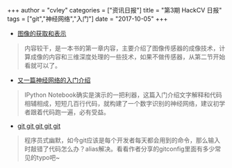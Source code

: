 +++
author = "cvley"
categories = ["资讯日报"]
title = "第3期 HackCV 日报"
tags = ["git","神经网络","入门"]
date = "2017-10-05"
+++

- [图像的获取和表示](http://www.epubit.com.cn/book/onlinechapter/44598?from=hackcv&hmsr=hackcv.com&utm_medium=hackcv.com&utm_source=hackcv.com)

> 内容较干，是一本书的第一章内容，主要介绍了图像传感器的成像技术，计算成像的内容和三维深度处理的一些技术，如果不做传感器，从第二节开始看就可以了。

- [又一篇神经网络的入门介绍](https://burakhimmetoglu.com/2017/02/07/yet-another-introduction-to-neural-networks/?from=hackcv&hmsr=hackcv.com&utm_medium=hackcv.com&utm_source=hackcv.com)

> IPython Notebook确实是演示的一把利器，这篇入门介绍文字解释和代码相辅相成，短短几百行代码，就构建了一个数字识别的神经网络，建议初学者跟着代码跑一遍，必有受益。

- [git git git git git](http://caiustheory.com/git-git-git-git-git/?from=hackcv&hmsr=hackcv.com&utm_medium=hackcv.com&utm_source=hackcv.com)

> 程序员式幽默，如今git应该是每个开发者每天都会用到的命令，那么输入时敲错了代码怎么办？alias解决。看看作者分享的gitconfig里面有多少常见的typo吧~

